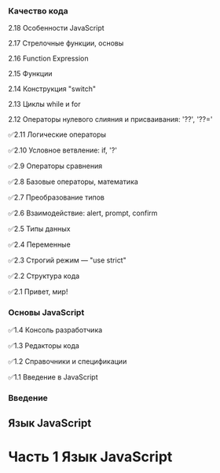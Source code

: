 ### Качество кода

2.18 Особенности JavaScript

2.17 Стрелочные функции, основы

2.16 Function Expression

2.15 Функции

2.14 Конструкция "switch"

2.13 Циклы while и for

2.12 Операторы нулевого слияния и присваивания: '??', '??='

✅2.11 Логические операторы

✅2.10 Условное ветвление: if, '?'

✅2.9 Операторы сравнения

✅2.8 Базовые операторы, математика

✅2.7 Преобразование типов

✅2.6 Взаимодействие: alert, prompt, confirm

✅2.5 Типы данных

✅2.4 Переменные

✅2.3 Строгий режим — "use strict"

✅2.2 Структура кода

✅2.1 Привет, мир!

### Основы JavaScript

✅1.4 Консоль разработчика

✅1.3 Редакторы кода

✅1.2 Справочники и спецификации

✅1.1 Введение в JavaScript

### Введение

## Язык JavaScript

# Часть 1 Язык JavaScript
